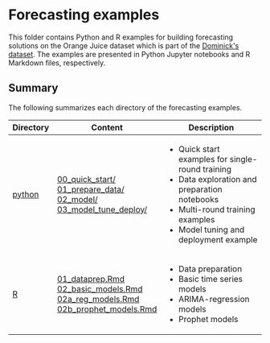 # Forecasting examples

This folder contains Python and R examples for building forecasting solutions on the Orange Juice dataset which is part of the [Dominick's dataset](https://www.chicagobooth.edu/research/kilts/datasets/dominicks). The examples are presented in Python Jupyter notebooks and R Markdown files, respectively.


## Summary

The following summarizes each directory of the forecasting examples.

| Directory | Content | Description |
| --- | --- | --- |
| [python](./python)| [00_quick_start/](./python/00_quick_start) <br>[01_prepare_data/](./python/01_prepare_data) <br> [02_model/](./python/02_model) <br> [03_model_tune_deploy/](./python/03_model_tune_deploy/) | <ul> <li> Quick start examples for single-round training </li> <li> Data exploration and preparation notebooks </li> <li> Multi-round training examples </li> <li> Model tuning and deployment example </li> </ul> |
| [R](./R) | [01_dataprep.Rmd](R/01_dataprep.Rmd) <br> [02_basic_models.Rmd](R/02_basic_models.Rmd) <br> [02a_reg_models.Rmd](R/02a_reg_models.Rmd) <br> [02b_prophet_models.Rmd](R/02b_prophet_models.Rmd) | <ul> <li>Data preparation</li> <li>Basic time series models</li> <li>ARIMA-regression models</li> <li>Prophet models</li> </ul> |

